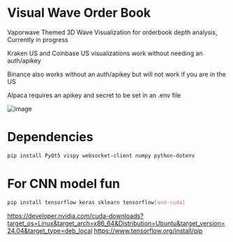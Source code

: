 # Visual Wave Order Book

Vaporwave Themed 3D Wave Visualization for orderbook depth analysis, Currently in progress

Kraken US and Coinbase US visualizations work without needing an auth/apikey

Binance also works without an auth/apikey but will not work if you are in the US

Alpaca requires an apikey and secret to be set in an .env file

![image](https://github.com/user-attachments/assets/32edec6b-3f94-4cc0-b2a0-b7daa8679c2d)

# Dependencies

```bash
pip install PyQt5 vispy websocket-client numpy python-dotenv
```

# For CNN model fun

```bash
pip install tensorflow keras sklearn tensorflow[and-cuda]
```

https://developer.nvidia.com/cuda-downloads?target_os=Linux&target_arch=x86_64&Distribution=Ubuntu&target_version=24.04&target_type=deb_local
https://www.tensorflow.org/install/pip
